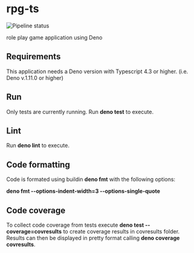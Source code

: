 # rpg-ts

![Pipeline status](https://github.com/sgohlke/rpg-ts/workflows/RPG/badge.svg)

role play game application using Deno

## Requirements

This application needs a Deno version with Typescript 4.3 or higher. (i.e. Deno
v.1.11.0 or higher)

## Run

Only tests are currently running. Run **deno test** to execute.

## Lint

Run **deno lint** to execute.

## Code formatting

Code is formated using buildin **deno fmt** with the following options:

**deno fmt --options-indent-width=3 --options-single-quote**

## Code coverage

To collect code coverage from tests execute **deno test --coverage=covresults**
to create coverage results in covresults folder. Results can then be displayed
in pretty format calling **deno coverage covresults**.